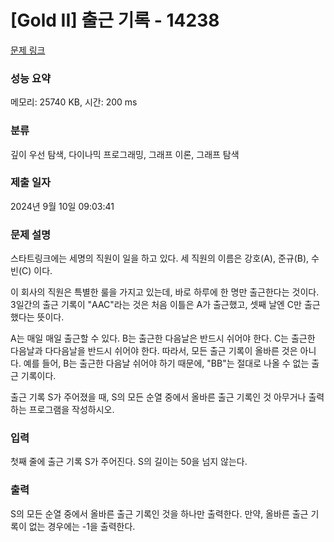 # [Gold II] 출근 기록 - 14238 

[문제 링크](https://www.acmicpc.net/problem/14238) 

### 성능 요약

메모리: 25740 KB, 시간: 200 ms

### 분류

깊이 우선 탐색, 다이나믹 프로그래밍, 그래프 이론, 그래프 탐색

### 제출 일자

2024년 9월 10일 09:03:41

### 문제 설명

<p>스타트링크에는 세명의 직원이 일을 하고 있다. 세 직원의 이름은 강호(A), 준규(B), 수빈(C) 이다.</p>

<p>이 회사의 직원은 특별한 룰을 가지고 있는데, 바로 하루에 한 명만 출근한다는 것이다. 3일간의 출근 기록이 "AAC"라는 것은 처음 이틀은 A가 출근했고, 셋째 날엔 C만 출근했다는 뜻이다.</p>

<p>A는 매일 매일 출근할 수 있다. B는 출근한 다음날은 반드시 쉬어야 한다. C는 출근한 다음날과 다다음날을 반드시 쉬어야 한다. 따라서, 모든 출근 기록이 올바른 것은 아니다. 예를 들어, B는 출근한 다음날 쉬어야 하기 때문에, "BB"는 절대로 나올 수 없는 출근 기록이다. </p>

<p>출근 기록 S가 주어졌을 때, S의 모든 순열 중에서 올바른 출근 기록인 것 아무거나 출력하는 프로그램을 작성하시오.</p>

### 입력 

 <p>첫째 줄에 출근 기록 S가 주어진다. S의 길이는 50을 넘지 않는다.</p>

### 출력 

 <p>S의 모든 순열 중에서 올바른 출근 기록인 것을 하나만 출력한다. 만약, 올바른 출근 기록이 없는 경우에는 -1을 출력한다.</p>

